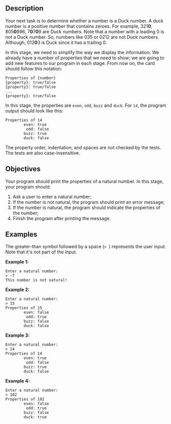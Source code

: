 <h2>Description</h2>

<p>Your next task is to determine whether a number is a Duck number. A duck number is a positive number that contains&nbsp;zeroes.&nbsp;For example, 321<strong>0</strong>, 805<strong>0</strong>896, 7<strong>0</strong>7<strong>0</strong>9 are Duck numbers. Note that a number with a leading 0&nbsp;is not a&nbsp;Duck number. So, numbers like 035 or 0212 are not Duck numbers. Although, 012<strong>0</strong>3 is Duck since it has a trailing 0.</p>

<p>In this stage, we need to simplify the way we display the information. We already have a number of properties that we need to show; we are going to add new features to our program in each stage. From now on, the card should follow this notation:</p>

<pre>
<code class="language-no-highlight">Properties of {number}
{property}: true/false
{property}: true/false
...
{property}: true/false</code></pre>

<p>In this stage, the properties are&nbsp;<code>even</code>, <code>odd</code>, <code>buzz</code>&nbsp;and&nbsp;<code>duck</code>. For <code>14</code>, the program output should look like this:</p>

<pre>
<code class="language-no-highlight">Properties of 14
        even: true
         odd: false
        buzz: true
        duck: false</code></pre>

<p>The property order, indentation,&nbsp;and spaces are not checked by the tests. The tests are also case-insensitive.&nbsp;</p>

<h2>Objectives</h2>

<p>Your program should print the properties of a natural number. In this stage, your program should:</p>

<ol>
	<li>Ask a user to enter a natural number;</li>
	<li>If the number is not natural, the program should print an error message;</li>
	<li>If the number is natural, the program&nbsp;should indicate the properties of the&nbsp;number;</li>
	<li>Finish the program after printing the message.</li>
</ol>

<h2>Examples</h2>

<p>The greater-than symbol followed by a space (<code>&gt;&nbsp;</code>)&nbsp;represents the user input. Note that it&#39;s not part of the input.</p>

<p><strong>Example 1:</strong></p>

<pre>
<code class="language-no-highlight">Enter a natural number:
&gt; -7
This number is not natural!</code></pre>

<p><strong>Example 2:</strong></p>

<pre>
<code class="language-no-highlight">Enter a natural number:
&gt; 15
Properties of 15
        even: false
         odd: true
        buzz: false
        duck: false</code></pre>

<p><strong>Example 3:</strong></p>

<pre>
<code class="language-no-highlight">Enter a natural number:
&gt; 14
Properties of 14
        even: true
         odd: false
        buzz: true
        duck: false</code></pre>

<p><strong>Example 4:</strong></p>

<pre>
<code class="language-no-highlight">Enter a natural number:
&gt; 102
Properties of 102
        even: false
         odd: true
        buzz: false
        duck: true</code></pre>
